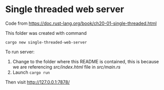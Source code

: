 # Single threaded web server

Code from https://doc.rust-lang.org/book/ch20-01-single-threaded.html

This folder was created with command

    cargo new single-threaded-web-server

To run server:

1. Change to the folder where this README is contained, this is because we are referencing *src/index.html* file in *src/main.rs*
2. Launch `cargo run`

Then visit http://127.0.0.1:7878/
